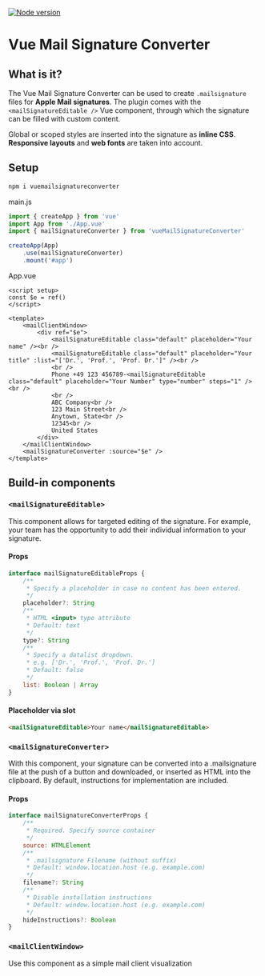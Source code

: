 [![Node version](https://img.shields.io/npm/v/vuemailsignatureconverter)](https://www.npmjs.com/package/vuemailsignatureconverter)


# Vue Mail Signature Converter

## What is it?

The Vue Mail Signature Converter can be used to create `.mailsignature` files for **Apple Mail signatures**. The plugin comes with the `<mailSignatureEditable />` Vue component, through which the signature can be filled with custom content.

Global or scoped styles are inserted into the signature as **inline CSS**. **Responsive layouts** and **web fonts** are taken into account.

## Setup

```bash
npm i vuemailsignatureconverter
```

main.js
```js
import { createApp } from 'vue'
import App from './App.vue'
import { mailSignatureConverter } from 'vueMailSignatureConverter'

createApp(App)
    .use(mailSignatureConverter) 
    .mount('#app')
```

App.vue
```vue
<script setup>
const $e = ref()
</script>

<template>
    <mailClientWindow>
        <div ref="$e">
            <mailSignatureEditable class="default" placeholder="Your name" /><br />
            <mailSignatureEditable class="default" placeholder="Your title" :list="['Dr.', 'Prof.', 'Prof. Dr.']" /><br />
            <br />
            Phone +49 123 456789-<mailSignatureEditable class="default" placeholder="Your Number" type="number" steps="1" /><br />
            <br />
            ABC Company<br />
            123 Main Street<br />
            Anytown, State<br />
            12345<br />
            United States
        </div>
    </mailClientWindow>
    <mailSignatureConverter :source="$e" />
</template>
```

## Build-in components

### `<mailSignatureEditable>`

This component allows for targeted editing of the signature. For example, your team has the opportunity to add their individual information to your signature.

#### Props

```javascript
interface mailSignatureEditableProps {
    /**
     * Specify a placeholder in case no content has been entered.
     */
    placeholder?: String
    /**
     * HTML <input> type attribute
     * Default: text
     */    
    type?: String
    /**
     * Specify a datalist dropdown. 
     * e.g. ['Dr.', 'Prof.', 'Prof. Dr.']
     * Default: false
     */       
    list: Boolean | Array
}
```

#### Placeholder via slot

```html
<mailSignatureEditable>Your name</mailSignatureEditable>
```

### `<mailSignatureConverter>`

With this component, your signature can be converted into a .mailsignature file at the push of a button and downloaded, or inserted as HTML into the clipboard. By default, instructions for implementation are included.

#### Props

```javascript
interface mailSignatureConverterProps {
    /**
     * Required. Specify source container
     */
    source: HTMLElement
    /**
     * .mailsignature Filename (without suffix)
     * Default: window.location.host (e.g. example.com)
     */    
    filename?: String
    /**
     * Disable installation instructions
     * Default: window.location.host (e.g. example.com)
     */        
    hideInstructions?: Boolean   
}
```

### `<mailClientWindow>`

Use this component as a simple mail client visualization

